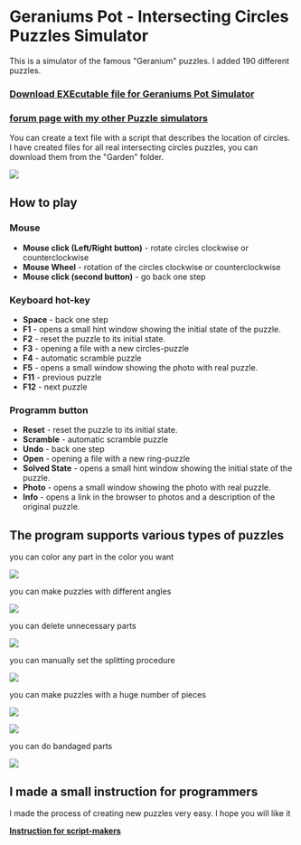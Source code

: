 # Geraniums Pot - Intersecting Circles Puzzles Simulator

This is a simulator of the famous "Geranium" puzzles.  I added 190 different puzzles.

### **<a href="https://github.com/grigorusha/GeraniumsPot/releases/">Download EXEcutable file for Geraniums Pot Simulator</a>** 

### **<a href="https://twistypuzzles.com/forum/viewtopic.php?p=422931#p422931">forum page with my other Puzzle simulators</a>**

You can create a text file with a script that describes the location of circles.
I have created files for all real intersecting circles puzzles, you can download them from the "Garden" folder.

![](https://i.imgur.com/Z3BplC6.png)

## How to play
### Mouse
- **Mouse click (Left/Right button)** - rotate circles clockwise or counterclockwise
- **Mouse Wheel** - rotation of the circles clockwise or counterclockwise
- **Mouse click (second button)** - go back one step
### Keyboard hot-key
- **Space** - back one step
- **F1** - opens a small hint window showing the initial state of the puzzle.
- **F2** - reset the puzzle to its initial state.
- **F3** - opening a file with a new circles-puzzle
- **F4** - automatic scramble puzzle
- **F5** - opens a small window showing the photo with real puzzle.
- **F11** - previous puzzle
- **F12** - next puzzle
### Programm button
- **Reset** - reset the puzzle to its initial state.
- **Scramble** - automatic scramble puzzle
- **Undo** - back one step
- **Open** - opening a file with a new ring-puzzle
- **Solved State** - opens a small hint window showing the initial state of the puzzle.
- **Photo** - opens a small window showing the photo with real puzzle.
- **Info** - opens a link in the browser to photos and a description of the original puzzle.


## The program supports various types of puzzles

you can color any part in the color you want

![](https://i.imgur.com/wIOPhf0.png)

you can make puzzles with different angles

![](https://i.imgur.com/CotXj20.png)

you can delete unnecessary parts

![](https://i.imgur.com/JueQHNb.png)

you can manually set the splitting procedure

![](https://i.imgur.com/Tt1CX5t.png)

you can make puzzles with a huge number of pieces

![](https://i.imgur.com/3Rvfvhn.png)

![](https://i.imgur.com/tJzbWpj.png)

you can do bandaged parts

![](https://i.imgur.com/qN6XmQx.png)


## I made a small instruction for programmers
I made the process of creating new puzzles very easy. I hope you will like it

**<a href="https://twistypuzzles.com/forum/viewtopic.php?p=424334#p424334">Instruction for script-makers</a>**
